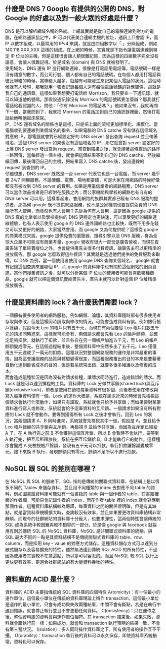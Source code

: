 ## 什麼是 DNS？Google 有提供的公開的 DNS，對 Google 的好處以及對一般大眾的好處是什麼？

DNS 是可以解析網域名稱的系統。上網其實就是從自己的電腦連線到對方的電腦，在網路通訊協定中，IP 可以代表美台連網主機的位址，通訊上只會認 IP，而 IP 以數字組成，以最常用的 IPv4 來講，就是由四組數字以「.」分隔組成，例如 140.118.XXX.XXX 這樣的組成。在上網的時候，其實就是下指令讓電腦連線到特定 IP 位址的主機，但是這樣很會讓人類很難記憶，因為這樣的四組數字完全沒有語意，會讓人很難記得。於是域名 (domain) 與 DNS 就被發明了。  
使用域名、DNS 還有 IP 進行網路連線，很像是打電話用電話簿。電話號碼一樣是沒有語意的數字，而公司行號、個人都有自己的電話號碼，在每個人都用打電話與彼此聯絡的時候，當聯絡人越多，就越有可能發生忘記某個人電話的狀況。這個時候就有人發現，那我就用一張表記錄每個人還有每個電話號碼的對應關係，這就是我自己的通訊錄。這樣如果我想要打電話給 Morrison，我只要查一下通訊錄，就可以知道他的號碼。那假設通訊錄沒有 Morrison 的電話號碼要怎麼辦？那我就打電話給我認識的人，問他：「你有 Morrison 的電話嗎？」他如果沒有，我就再問下一個，當我問到了，我就把 Morrison 的電話加到自己的通訊錄裡面，然後打電話給他叫他起床尿尿。  
IP、DNS 還有域名的關係也是這樣，只是把上面的流程更加標準化、規模化。當電腦收到要連線到某個域名的指令，如果電腦的 DNS catche 沒有儲存這個域名對應的 IP，那電腦就會對已經設定好的 DNS server 發出查詢 request 並且帶著域名，這個 DNS server 如果也沒有這個域名的 IP，那它就會對 server 設定好的上層 DNS server 發出查詢 request，當查到結果之後，就會順著這條查詢的路徑一路回傳，當每經過一個主機，就會把這個結果寄到自己的 DNS catche，然後繼續回傳，最後傳回自己的主機，把結果寫入 DNS catche 後，發出連線的 request 到查到的 IP。  
仔細想想，DNS server 既然是一台 server 代表它也是一台電腦，而 server 幾乎要 24/7 開機服務，不論硬體、電費、場地都要錢，可是大家在用網路的時候好像都沒有被收到 DNS server 的費用。如果是用電信業者的網路服務，DNS server 可以當作贈品或者是已經附在服務之內；而公家機關與學校的網路也有自有的 DNS server 可以用。這樣看起來，會用網路的族群其實都已經有 DNS 服務的提供者，那為何 google 既不提供網路服務，也不是公家機關也要提供免費的 DNS 給所有人使用，而竟然也有人會用？先從為何有人會用，這是因為 google 提供的 DNS 真的比業者以及學校提供的 DNS 更穩定也更快速，可以享受更好的網路連線體驗，也有人表示使用 google 的 DNS 連外國網路也比較快，既然不用多花錢又可以又更好的網路，大家當然會用。而 google 又為何提供呢？這樣從 google 的商業模式來說，google 提供免費的瀏覽器、搜尋引擎以及 DNS 服務，身為全球大企業不可能沒有商業考量，google 營收有很大一部份是廣告營收，而現在賣廣告除了單純賣版位之外，也會提供廣告主很多付費資訊，讓廣告主可以更精準的投放廣告。那 google 怎麼取得這些資訊？其實就是透過他們提供的免費服務來取得。以 DNS 為例，當一個使用者使用 google DNS 查詢某個域名， google 就會有記錄這個查詢來自哪個 IP，而 google 的資料庫中也有關於這個網站的網頁資訊，當他們搜集資訊之後，就可以分析某個 IP 位址的使用者可能會喜歡哪種商品，google 就可以把這個資訊賣給廣告主，廣告主就可以針對這個 IP 位址精準投放廣告。

## 什麼是資料庫的 lock？為什麼我們需要 lock？

一個擁有很多使用者的網路服務，例如網銀、論壇，其資料庫隨時都有很多使用者存取與修改，但是這樣同時讀取與修改的情況，可能會造成資料有誤。例如銀行帳戶餘額，假設今天 Leo 的帳戶只有五千元，而現在有兩個要從 Leo 帳戶扣款五千元的請求同時進來，這樣就可能會有，兩個請求都會先看 Leo 的帳戶餘額，並確定足夠扣款，就執行了扣款，並且各自在另一個帳戶加進五千元，而 Leo 的帳戶餘額變成零元。在這個過程結束後，整個資料庫中突然多出了五千元，Leo 僅僅用五千元達成了一萬元的扣款。這種狀況對整個網路服務的運作是非常嚴重的事情，因為這會讓服務的品質與體驗變得很差，而這種服務推出的目的本來是要藉著自動化達到節省成本的目的，但是若系統常出錯，就要多很多維護以及修復的成本。  
而會造成這種狀況是因為沒有對請求排程，讓請求同時進行，造成錯誤的請求。而 Lock 就是可以達到排程的工具。資料庫的 Lock 分做共享鎖(shared lock)與互斥鎖(exclusive lock)，前者是使用在讀取每筆資料有很多個，而後者使用在修改與寫入每筆資料僅有一個。Lock 的運作大概是，系統在請求近來的時候會先檢視這個請求會執行什麼動作，如果只有讀取，系統就會只給予共享鎖；而如果要對某筆資料進行寫入或修改，系統就會給予這筆資料的互斥鎖。一個請求如果沒有所有對應的 Lock 就不會動作，要等到獲得所有 Lock 之後才會執行。回到 Leo 的狀況，當兩個請求 A、B 同時進來，系統就會先檢視其中一個，假設是 A，並且給予 Leo 帳戶餘額的共享鎖與互斥鎖，再檢視 B 並給予共享鎖，而因為互斥鎖已經給 A 了，在 A 執行完之前 B 不會獲得這個互斥鎖，所以 B 會暫時不會執行，要等到 A 執行完，把互斥所釋放後，系統在把互斥鎖給 B，B 才能執行它的動作。這樣程序會變成 A 先檢視帳戶餘額，發現有五千元可以扣款，執行扣款讓餘額變成零元。接下來換 B 執行，發現餘額只有零元，餘額不足所以不進行扣款。


## NoSQL 跟 SQL 的差別在哪裡？

在 NoSQL 與 SQL 的脈絡下，SQL 指的是傳統的關聯式資料庫，在結構上是以很多不同的 Tables 來儲存資料，並且用不同種類的 index 去對應不同 table 的資料，例如圖書館資料庫可能就有一個書籍的 table 與一個作者的 table，在書籍裡面的作者欄，可能只會記錄作者的 index，而在作者 table 裡的 index 就會對應到那個作者。這種資料庫結構較為嚴謹，每筆資料之間的關係很明確，但是有其缺點，就是當資料庫規模擴大時，查詢較沒有效率，並且如果要更改資料庫結構非常麻煩。而現今的社群網站的資料庫十分龐大，也要求彈性，這兩個特性會讓傳統的 SQL 成為系統中較困難與較不相容的一部分。於是像 google 與 facebook 就採用有別於傳統 SQL 的 NoSQL 資料庫，NoSQL 是非關聯式資料庫的統稱，與 SQL 最大不同的一點是其資料結構不是傳統關聯式資料庫的 table、row、colunm，而是採用 key - value 的對應方式儲存。這種資料儲存方式可以達到分散式儲存以及容易擴充的特性，雖然無法達到傳統 SQL ACID 的所有特性，不過因為使用者其實較不在意這點，所以是可以容忍的。而且 NoSQL 較 SQL 執行上更快更有效率，更適合社群網站的有大量資料吞吐的特性。


## 資料庫的 ACID 是什麼？

資料庫的 ACID 主要指傳統的 SQL 資料庫的四個特性
A(tomicity)：有一個最小的運作單位，這個最小單位在傳統的資料庫理論上稱作 transaction。這個最小單位是運作的最小單位，只會有成功與失敗兩種結果，中間不會有斷點，若是在執行中遇到錯誤，就會停止執行並且不會更動任何資料。
C(onsistency)：只在運作之後，整個資料庫的資料會與運作單位相符。在 transaction 結束後，如果失敗，資料就會跟執行前一樣；如果成功，就會和 transaction 執行預期的結果一致，不會有第三種狀況。
I(solation)：多人同時操作資料庫之下，所有使用者的操作互不干擾。
D(urability)：transaction 執行後的資料可以永久保存，即使資料庫系統損壞，資料也可以保存。